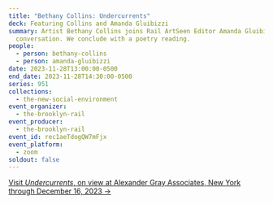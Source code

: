 ```yaml
---
title: "Bethany Collins: Undercurrents"
deck: Featuring Collins and Amanda Gluibizzi
summary: Artist Bethany Collins joins Rail ArtSeen Editor Amanda Gluibizzi for a
  conversation. We conclude with a poetry reading.
people:
  - person: bethany-collins
  - person: amanda-gluibizzi
date: 2023-11-28T13:00:00-0500
end_date: 2023-11-28T14:30:00-0500
series: 951
collections:
  - the-new-social-environment
event_organizer:
  - the-brooklyn-rail
event_producer:
  - the-brooklyn-rail
event_id: rec1aeTdogQW7mFjx
event_platform:
  - zoom
soldout: false
---
```

[V﻿isit *Undercurrents*, on view at Alexander Gray Associates, New York through December 16, 2023 →](https://www.alexandergray.com/exhibitions/bethany-collins)